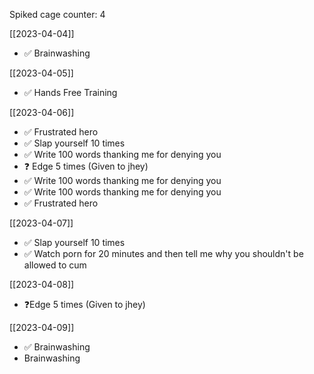 Spiked cage counter: 4

[[2023-04-04]]
- ✅ Brainwashing 

[[2023-04-05]]
* ✅ Hands Free Training

[[2023-04-06]]
* ✅ Frustrated hero
* ✅ Slap yourself 10 times
* ✅ Write 100 words thanking me for denying you
* ❓ Edge 5 times (Given to jhey)
* ✅ Write 100 words thanking me for denying you
* ✅ Write 100 words thanking me for denying you
* ✅ Frustrated hero

[[2023-04-07]]
* ✅ Slap yourself 10 times
* ✅ Watch porn for 20 minutes and then tell me why you shouldn't be allowed to cum

[[2023-04-08]]
* ❓Edge 5 times (Given to jhey)

[[2023-04-09]]
* ✅ Brainwashing
* Brainwashing
